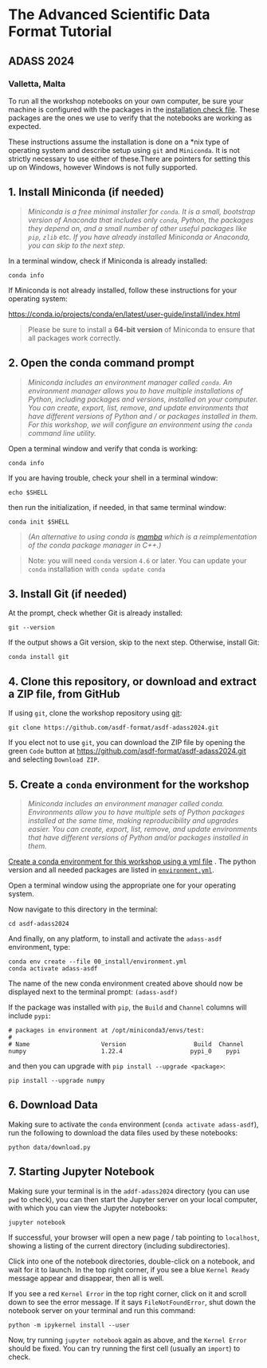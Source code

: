 # The Advanced Scientific Data Format Tutorial
## ADASS 2024
### Valletta, Malta

To run all the workshop notebooks on your own computer, be sure your machine is configured with the packages in
the
[installation check file](https://github.com/asdf-format/asdf-adass2024/blob/main/00_install/verify_install.py). These packages
are the ones we use to verify that the notebooks are working as expected.

These instructions assume the installation is done on a *nix type of operating system and describe setup using `git` and `Miniconda`. It is not strictly necessary to use either of these.There are pointers for setting this up on Windows, however Windows is not fully supported.

## 1. Install Miniconda (if needed)

> *Miniconda is a free minimal installer for `conda`. It is a small, bootstrap version of Anaconda that includes
only `conda`, Python, the packages they depend on, and a small number of other useful packages like `pip`, `zlib` etc.
If you have already installed Miniconda or Anaconda, you can skip to the next step.*

In a terminal window, check if Miniconda is already installed:

```shell
conda info
```

If Miniconda is not already installed, follow these instructions for your operating system:

https://conda.io/projects/conda/en/latest/user-guide/install/index.html

> Please be sure to install a **64-bit version** of Miniconda to ensure that all packages work correctly.


## 2. Open the conda command prompt

> *Miniconda includes an environment manager called `conda`. An environment manager allows you to have multiple
installations of Python, including packages and versions, installed on your computer. You can create, export, list,
remove, and update environments that have different versions of Python and / or packages installed in them. For this
workshop, we will configure an environment using the `conda` command line utility.*

Open a terminal window and verify that conda is working:

```shell
conda info
```

If you are having trouble, check your shell in a terminal window:

```shell
echo $SHELL
```

then run the initialization, if needed, in that same terminal window:

```shell
conda init $SHELL
```

> *(An alternative to using conda is [mamba](https://github.com/mamba-org/mamba) which is a reimplementation of the
conda package manager in C++.)*

> Note: you will need `conda` version `4.6` or later. You can update your `conda` installation with `conda update conda`

## 3. Install Git (if needed)

At the prompt, check whether Git is already installed:

```shell
git --version
```

If the output shows a Git version, skip to the next step. Otherwise, install Git:

```shell
conda install git
```

## 4. Clone this repository, or download and extract a ZIP file, from GitHub

If using `git`, clone the workshop repository using
[git](https://help.github.com/articles/set-up-git/):

```shell
git clone https://github.com/asdf-format/asdf-adass2024.git
```

If you elect not to use `git`, you can download the ZIP file by opening the green `Code` button at
https://github.com/asdf-format/asdf-adass2024.git and selecting `Download ZIP`.

## 5. Create a `conda` environment for the workshop

> *Miniconda includes an environment manager called conda. Environments allow you to have multiple sets of Python
packages installed at the same time, making reproducibility and upgrades easier. You can create, export, list, remove,
and update environments that have different versions of Python and/or packages installed in them.*

[Create a conda environment for this workshop using a yml file](https://conda.io/docs/user-guide/tasks/manage-environments.html#creating-an-environment-from-an-environment-yml-file)
. The python version and all needed packages are listed in
[`environment.yml`](https://github.com/asdf-format/asdf-adass2024/blob/main/tutorial/install/environment.yml).

Open a terminal window using the appropriate one for your operating system.

Now navigate to this directory in the terminal:

```shell
cd asdf-adass2024
```

And finally, on any platform, to install and activate the `adass-asdf` environment, type:

```shell
conda env create --file 00_install/environment.yml
conda activate adass-asdf
```

The name of the new conda environment created above should now be displayed next to the terminal
prompt: `(adass-asdf)`

If the package was installed with `pip`, the `Build` and `Channel` columns will include `pypi`:

```
# packages in environment at /opt/miniconda3/envs/test:
#
# Name                    Version                   Build  Channel
numpy                     1.22.4                   pypi_0    pypi
```

and then you can upgrade with `pip install --upgrade <package>`:

```shell
pip install --upgrade numpy
```

## 6. Download Data

Making sure to activate the `conda` environment (`conda activate adass-asdf`), run the following to
download the data files used by these notebooks:

```shell
python data/download.py
```

## 7. Starting Jupyter Notebook

Making sure your terminal is in the `addf-adass2024` directory (you can use `pwd` to check), you can then start the
Jupyter server on your local computer, with which you can view the Jupyter notebooks:

```shell
jupyter notebook
```

If successful, your browser will open a new page / tab pointing to `localhost`, showing a listing of the current
directory (including subdirectories).

Click into one of the notebook directories, double-click on a notebook, and wait for it to launch. In the top right
corner, if you see a blue `Kernel Ready` message appear and disappear, then all is well.

If you see a red `Kernel Error` in the top right corner, click on it and scroll down to see the error message. If it
says `FileNotFoundError`, shut down the notebook server on your terminal and run this command:

```shell
python -m ipykernel install --user
```

Now, try running `jupyter notebook` again as above, and the `Kernel Error`
should be fixed. You can try running the first cell (usually an `import`) to check.
